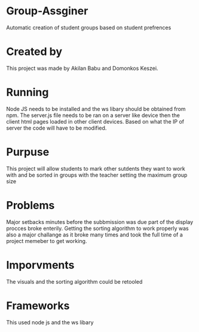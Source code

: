 # Group-Assginer
Automatic creation of student groups based on student prefrences

# Created by
This project was made by Akilan Babu and Domonkos Keszei.

# Running
Node JS needs to be installed and the ws libary should be obtained from npm. The server.js file needs to be ran on a server like device then the client html pages loaded in other client devices. Based on what the IP of server the code will have to be modified.

# Purpuse 
This project will allow students to mark other sutdents they want to work with and be sorted in groups with the teacher setting the maximum group size

# Problems
Major setbacks minutes before the subbmission was due part of the display procces broke enterily. Getting the sorting algorithm to work properly was also a major challange as it broke many times and took the full time of a project memeber to get working.

# Imporvments
The visuals and the sorting algorithm could be retooled

# Frameworks
This used node js and the ws libary

